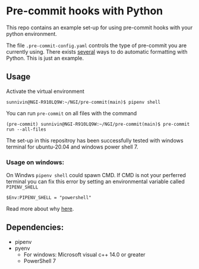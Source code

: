 # Pre-commit hooks with Python

This repo contains an example set-up for using pre-commit hooks with your python environment.

The file `.pre-commit-config.yaml` controls the type of pre-commit you are currently using. There exists [several](https://towardsdatascience.com/pre-commit-hooks-you-must-know-ff247f5feb7e) ways to do automatic formatting with Python. This is just an example.

## Usage

Activate the virtual environment

```
sunnivin@NGI-R910LQ9W:~/NGI/pre-commit(main)$ pipenv shell
```

You can run `pre-commit` on all files with the command

```
(pre-commit) sunnivin@NGI-R910LQ9W:~/NGI/pre-commit(main)$ pre-commit run --all-files
```

The set-up in this repositroy has been successfully tested with windows terminal for ubuntu-20.04 and windows power shell 7.

### Usage on windows: 
On Windws `pipenv shell` could spawn CMD. If CMD is not your perferred terminal you can fix this error by setting an environmental variable called `PIPENV_SHELL`
```
$Env:PIPENV_SHELL = "powershell"
```
Read more about why [here](https://github.com/pypa/pipenv/issues/4264).

## Dependencies:
- pipenv
- pyenv
    - For windows: Microsoft visual c++ 14.0 or greater
    - PowerShell 7 